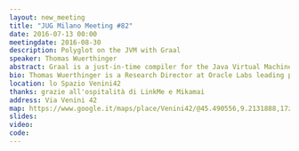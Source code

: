 ```yaml
---
layout: new_meeting
title: "JUG Milano Meeting #82"
date: 2016-07-13 00:00
meetingdate: 2016-08-30
description: Polyglot on the JVM with Graal
speaker: Thomas Wuerthinger
abstract: Graal is a just-in-time compiler for the Java Virtual Machine that can run on Java 9 using JVMCI, the new Java-based compiler interface. Graal also includes support for the Truffle polyglot framework providing peak performance for dynamic languages. Major dynamic language runtimes built on top of this framework include JavaScript, Ruby, and R. Additionally, it integrates LLVM-based languages such as C, C++, Go, and Rust into the JVM ecosystem via the Sulong project. This talk gives an overview of the new capabilities Graal enables for seamless language interoperability while at the same time providing world class performance for each individual language.
bio: Thomas Wuerthinger is a Research Director at Oracle Labs leading programming language implementation teams for languages including Java, JavaScript, Ruby, and R. He is the architect of the Graal compiler and the Truffle self-optimizing runtime system. Previously, he worked on the Crankshaft optimizing compiler of V8 at Google, and the Maxine research virtual machine at Sun Microsystems. He received a PhD degree from JKU Linz for his research about dynamic code evolution.
location: lo Spazio Venini42
thanks: grazie all'ospitalità di LinkMe e Mikamai
address: Via Venini 42
map: https://www.google.it/maps/place/Venini42/@45.490556,9.2131888,17z/data=!3m1!4b1!4m5!3m4!1s0x4786c6de20e6362f:0xc95afb6f555f4ed6!8m2!3d45.490556!4d9.2153775
slides:
video:
code:
---
```

